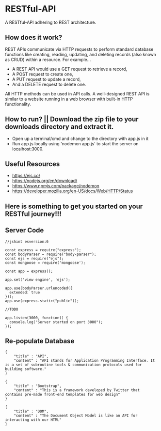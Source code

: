 # RESTful-API
A RESTful-API adhering to  REST architecture. 

## How does it work? 

REST APIs communicate via HTTP requests to perform standard database functions like creating, reading, updating, and deleting records (also known as CRUD) within a resource. For example... 

* A REST API would use a GET request to retrieve a record,
* A POST request to create one, 
* A PUT request to update a record,
* And a DELETE request to delete one. 

All HTTP methods can be used in API calls. A well-designed REST API is similar to a website running in a web browser with built-in HTTP functionality.

## How to run? || Download the zip file to your downloads directory and extract it.

* Open up a terminal/cmd and change to the directory with app.js in it
* Run app.js locally using 'nodemon app.js' to start the server on localhost:3000.

## Useful Resources 

* https://ejs.co/
* https://nodejs.org/en/download/
* https://www.npmjs.com/package/nodemon 
* https://developer.mozilla.org/en-US/docs/Web/HTTP/Status

## Here is something to get you started on your RESTful journey!!! 

## Server Code
```
//jshint esversion:6

const express = require("express");
const bodyParser = require("body-parser");
const ejs = require("ejs");
const mongoose = require('mongoose');

const app = express();

app.set('view engine', 'ejs');

app.use(bodyParser.urlencoded({
  extended: true
}));
app.use(express.static("public"));

//TODO

app.listen(3000, function() {
  console.log("Server started on port 3000");
});
```
## Re-populate Database
```
{
    "title" : "API",
    "content" : "API stands for Application Programming Interface. It is a set of subroutine tools & communication protocols used for building software."
}

{
    "title" : "Bootstrap",
    "content" : "This is a framework developed by Twitter that contains pre-made front-end templates for web design"
}

{
    "title" : "DOM",
    "content" : "The Document Object Model is like an API for interacting with our HTML"
}
```
